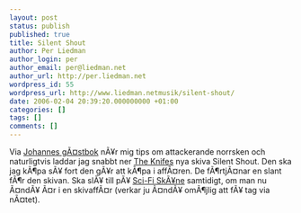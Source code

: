 ```yaml
---
layout: post
status: publish
published: true
title: Silent Shout
author: Per Liedman
author_login: per
author_email: per@liedman.net
author_url: http://per.liedman.net
wordpress_id: 55
wordpress_url: http://www.liedman.netmusik/silent-shout/
date: 2006-02-04 20:39:20.000000000 +01:00
categories: []
tags: []
comments: []
---
```

Via <a href="http://johannes.ralforolf.com/guestbook/">Johannes gÃ¤stbok</a> nÃ¥r mig tips om attackerande norrsken och naturligtvis laddar jag snabbt ner <a href="http://www.theknife.net/o0o.html">The Knifes</a> nya skiva Silent Shout. Den ska jag kÃ¶pa sÃ¥ fort den gÃ¥r att kÃ¶pa i affÃ¤ren. De fÃ¶rtjÃ¤nar en slant fÃ¶r den skivan. Ska slÃ¥ till pÃ¥ <a href="http://www.releasemagazine.net/Onrecord/orscifiskanekaajk.htm">Sci-Fi SkÃ¥ne</a> samtidigt, om man nu Ã¤ndÃ¥ Ã¤r i en skivaffÃ¤r (verkar ju Ã¤ndÃ¥ omÃ¶jlig att fÃ¥ tag via nÃ¤tet).
